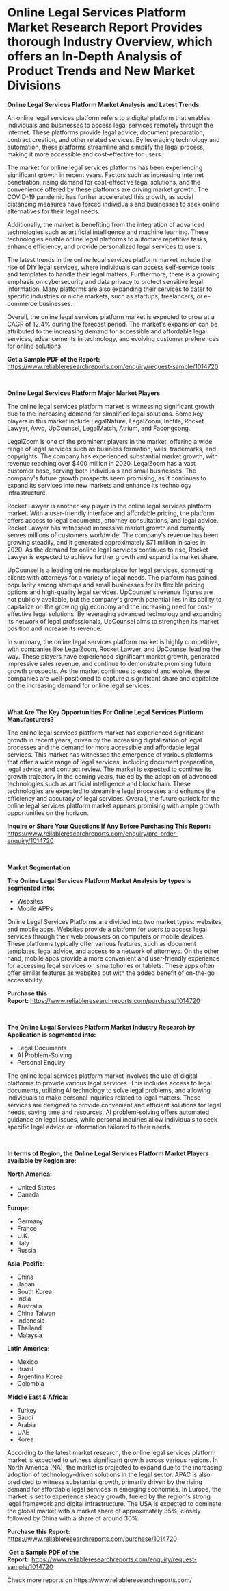 <p><h1>Online Legal Services Platform Market Research Report Provides thorough Industry Overview, which offers an In-Depth Analysis of Product Trends and New Market Divisions</h1></p><p><strong>Online Legal Services Platform Market Analysis and Latest Trends</strong></p>
<p><p>An online legal services platform refers to a digital platform that enables individuals and businesses to access legal services remotely through the internet. These platforms provide legal advice, document preparation, contract creation, and other related services. By leveraging technology and automation, these platforms streamline and simplify the legal process, making it more accessible and cost-effective for users.</p><p>The market for online legal services platforms has been experiencing significant growth in recent years. Factors such as increasing internet penetration, rising demand for cost-effective legal solutions, and the convenience offered by these platforms are driving market growth. The COVID-19 pandemic has further accelerated this growth, as social distancing measures have forced individuals and businesses to seek online alternatives for their legal needs.</p><p>Additionally, the market is benefiting from the integration of advanced technologies such as artificial intelligence and machine learning. These technologies enable online legal platforms to automate repetitive tasks, enhance efficiency, and provide personalized legal services to users.</p><p>The latest trends in the online legal services platform market include the rise of DIY legal services, where individuals can access self-service tools and templates to handle their legal matters. Furthermore, there is a growing emphasis on cybersecurity and data privacy to protect sensitive legal information. Many platforms are also expanding their services to cater to specific industries or niche markets, such as startups, freelancers, or e-commerce businesses.</p><p>Overall, the online legal services platform market is expected to grow at a CAGR of 12.4% during the forecast period. The market's expansion can be attributed to the increasing demand for accessible and affordable legal services, advancements in technology, and evolving customer preferences for online solutions.</p></p>
<p><strong>Get a Sample PDF of the Report:&nbsp;</strong> <a href="https://www.reliableresearchreports.com/enquiry/request-sample/1014720">https://www.reliableresearchreports.com/enquiry/request-sample/1014720</a></p>
<p>&nbsp;</p>
<p><strong>Online Legal Services Platform Major Market Players</strong></p>
<p><p>The online legal services platform market is witnessing significant growth due to the increasing demand for simplified legal solutions. Some key players in this market include LegalNature, LegalZoom, Incfile, Rocket Lawyer, Avvo, UpCounsel, LegalMatch, Atrium, and Facongcong.</p><p>LegalZoom is one of the prominent players in the market, offering a wide range of legal services such as business formation, wills, trademarks, and copyrights. The company has experienced substantial market growth, with revenue reaching over $400 million in 2020. LegalZoom has a vast customer base, serving both individuals and small businesses. The company's future growth prospects seem promising, as it continues to expand its services into new markets and enhance its technology infrastructure.</p><p>Rocket Lawyer is another key player in the online legal services platform market. With a user-friendly interface and affordable pricing, the platform offers access to legal documents, attorney consultations, and legal advice. Rocket Lawyer has witnessed impressive market growth and currently serves millions of customers worldwide. The company's revenue has been growing steadily, and it generated approximately $71 million in sales in 2020. As the demand for online legal services continues to rise, Rocket Lawyer is expected to achieve further growth and expand its market share.</p><p>UpCounsel is a leading online marketplace for legal services, connecting clients with attorneys for a variety of legal needs. The platform has gained popularity among startups and small businesses for its flexible pricing options and high-quality legal services. UpCounsel's revenue figures are not publicly available, but the company's growth potential lies in its ability to capitalize on the growing gig economy and the increasing need for cost-effective legal solutions. By leveraging advanced technology and expanding its network of legal professionals, UpCounsel aims to strengthen its market position and increase its revenue.</p><p>In summary, the online legal services platform market is highly competitive, with companies like LegalZoom, Rocket Lawyer, and UpCounsel leading the way. These players have experienced significant market growth, generated impressive sales revenue, and continue to demonstrate promising future growth prospects. As the market continues to expand and evolve, these companies are well-positioned to capture a significant share and capitalize on the increasing demand for online legal services.</p></p>
<p>&nbsp;</p>
<p><strong>What Are The Key Opportunities For Online Legal Services Platform Manufacturers?</strong></p>
<p><p>The online legal services platform market has experienced significant growth in recent years, driven by the increasing digitalization of legal processes and the demand for more accessible and affordable legal services. This market has witnessed the emergence of various platforms that offer a wide range of legal services, including document preparation, legal advice, and contract review. The market is expected to continue its growth trajectory in the coming years, fueled by the adoption of advanced technologies such as artificial intelligence and blockchain. These technologies are expected to streamline legal processes and enhance the efficiency and accuracy of legal services. Overall, the future outlook for the online legal services platform market appears promising with ample growth opportunities on the horizon.</p></p>
<p><strong>Inquire or Share Your Questions If Any Before Purchasing This Report:</strong> <a href="https://www.reliableresearchreports.com/enquiry/pre-order-enquiry/1014720">https://www.reliableresearchreports.com/enquiry/pre-order-enquiry/1014720</a></p>
<p>&nbsp;</p>
<p><strong>Market Segmentation</strong></p>
<p><strong>The Online Legal Services Platform Market Analysis by types is segmented into:</strong></p>
<p><ul><li>Websites</li><li>Mobile APPs</li></ul></p>
<p><p>Online Legal Services Platforms are divided into two market types: websites and mobile apps. Websites provide a platform for users to access legal services through their web browsers on computers or mobile devices. These platforms typically offer various features, such as document templates, legal advice, and access to a network of attorneys. On the other hand, mobile apps provide a more convenient and user-friendly experience for accessing legal services on smartphones or tablets. These apps often offer similar features as websites but with the added benefit of on-the-go accessibility.</p></p>
<p><strong>Purchase this Report:&nbsp;</strong><a href="https://www.reliableresearchreports.com/purchase/1014720">https://www.reliableresearchreports.com/purchase/1014720</a></p>
<p>&nbsp;</p>
<p><strong>The Online Legal Services Platform Market Industry Research by Application is segmented into:</strong></p>
<p><ul><li>Legal Documents</li><li>AI Problem-Solving</li><li>Personal Enquiry</li></ul></p>
<p><p>The online legal services platform market involves the use of digital platforms to provide various legal services. This includes access to legal documents, utilizing AI technology to solve legal problems, and allowing individuals to make personal inquiries related to legal matters. These services are designed to provide convenient and efficient solutions for legal needs, saving time and resources. AI problem-solving offers automated guidance on legal issues, while personal inquiries allow individuals to seek specific legal advice or information tailored to their needs.</p></p>
<p>&nbsp;</p>
<p><strong>In terms of Region, the Online Legal Services Platform Market Players available by Region are:</strong></p>
<p>
    <p> <strong> North America: </strong>
        <ul>
            <li>United States</li>
            <li>Canada</li>
        </ul>
        </p> 
    <p> <strong> Europe: </strong>
        <ul>
            <li>Germany</li>
            <li>France</li>
            <li>U.K.</li>
            <li>Italy</li>
            <li>Russia</li>
        </ul>
        </p> 
    <p> <strong> Asia-Pacific: </strong>
        <ul>
            <li>China</li>
            <li>Japan</li>
            <li>South Korea</li>
            <li>India</li>
            <li>Australia</li>
            <li>China Taiwan</li>
            <li>Indonesia</li>
            <li>Thailand</li>
            <li>Malaysia</li>
        </ul>
        </p> 
    <p> <strong> Latin America: </strong>
        <ul>
            <li>Mexico</li>
            <li>Brazil</li>
            <li>Argentina Korea</li>
            <li>Colombia</li>
        </ul>
        </p> 
    <p> <strong> Middle East & Africa: </strong>
        <ul>
            <li>Turkey</li>
            <li>Saudi</li>
            <li>Arabia</li>
            <li>UAE</li>
            <li>Korea</li>
        </ul>
    </p>
    </p>
<p><p>According to the latest market research, the online legal services platform market is expected to witness significant growth across various regions. In North America (NA), the market is projected to expand due to the increasing adoption of technology-driven solutions in the legal sector. APAC is also predicted to witness substantial growth, primarily driven by the rising demand for affordable legal services in emerging economies. In Europe, the market is set to experience steady growth, fueled by the region's strong legal framework and digital infrastructure. The USA is expected to dominate the global market with a market share of approximately 35%, closely followed by China with a share of around 30%.</p></p>
<p><strong>Purchase this Report: </strong><a href="https://www.reliableresearchreports.com/purchase/1014720">https://www.reliableresearchreports.com/purchase/1014720</a></p>
<p>&nbsp;<strong>Get a Sample PDF of the Report:&nbsp;&nbsp;</strong><a href="https://www.reliableresearchreports.com/enquiry/request-sample/1014720">https://www.reliableresearchreports.com/enquiry/request-sample/1014720</a></p>
<p><strong></strong></p>
<p>Check more reports on https://www.reliableresearchreports.com/</p>
